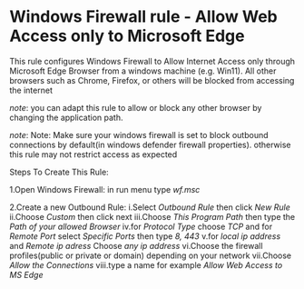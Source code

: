 # Windows Firewall rule - Allow Web Access only to Microsoft Edge 


This rule configures Windows Firewall to Allow Internet Access only through Microsoft Edge Browser from a windows machine (e.g. Win11). All other browsers such as Chrome, Firefox, or others will be blocked from accessing the internet			


*note*: you can adapt this rule to allow or block any other browser by changing the application path.		


*note*: Note: Make sure your windows firewall is set to block outbound connections by default(in windows defender firewall properties). otherwise this rule may not restrict access as expected

Steps To Create This Rule:

1.Open Windows Firewall: in run menu type *wf.msc*

2.Create a new Outbound Rule:
        i.Select *Outbound Rule* then click *New Rule*
        ii.Choose *Custom* then click next
        iii.Choose *This Program Path* then type the *Path of your allowed Browser*
        iv.for *Protocol Type* choose *TCP* and for *Remote Port* select *Specific Ports* then type *8, 443*
        v.for *local ip address* and *Remote ip adress* Choose *any ip address*
        vi.Choose the firewall profiles(public or private or domain) depending on your network
        vii.Choose *Allow the Connections*
        viii.type a name for example *Allow Web Access to MS Edge*
        
